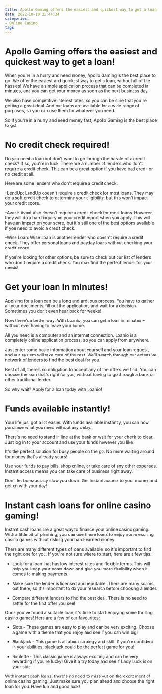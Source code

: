 ```yaml
---
title: Apollo Gaming offers the easiest and quickest way to get a loan!
date: 2022-10-10 21:44:34
categories:
- Online Casino
tags:
---
```



#  Apollo Gaming offers the easiest and quickest way to get a loan!

When you're in a hurry and need money, Apollo Gaming is the best place to go. We offer the easiest and quickest way to get a loan, without all of the hassles! We have a simple application process that can be completed in minutes, and you can get your money as soon as the next business day.

We also have competitive interest rates, so you can be sure that you're getting a great deal. And our loans are available for a wide range of purposes, so you can use them for whatever you need.

So if you're in a hurry and need money fast, Apollo Gaming is the best place to go!

#  No credit check required!

Do you need a loan but don't want to go through the hassle of a credit check? If so, you're in luck! There are a number of lenders who don't require a credit check. This can be a great option if you have bad credit or no credit at all.

Here are some lenders who don't require a credit check:

-LendUp: LendUp doesn't require a credit check for most loans. They may do a soft credit check to determine your eligibility, but this won't impact your credit score.

-Avant: Avant also doesn't require a credit check for most loans. However, they will do a hard inquiry on your credit report when you apply. This will have an impact on your score, but it's still one of the best options available if you need to avoid a credit check.

-Wise Loan: Wise Loan is another lender who doesn't require a credit check. They offer personal loans and payday loans without checking your credit score.

If you're looking for other options, be sure to check out our list of lenders who don't require a credit check. You may find the perfect lender for your needs!

#  Get your loan in minutes!

Applying for a loan can be a long and arduous process. You have to gather all your documents, fill out the application, and wait for a decision. Sometimes you don’t even hear back for weeks!

Now there’s a better way. With Loanio, you can get a loan in minutes – without ever having to leave your home.

All you need is a computer and an internet connection. Loanio is a completely online application process, so you can apply from anywhere.

Just enter some basic information about yourself and your loan request, and our system will take care of the rest. We’ll search through our extensive network of lenders to find the best deal for you.

Best of all, there’s no obligation to accept any of the offers we find. You can choose the loan that’s right for you, without having to go through a bank or other traditional lender.

So why wait? Apply for a loan today with Loanio!

#  Funds available instantly!

Your life just got a lot easier. With funds available instantly, you can now purchase what you need without any delay.

There's no need to stand in line at the bank or wait for your check to clear. Just log in to your account and use your funds however you like.

It's the perfect solution for busy people on the go. No more waiting around for money that's already yours!

Use your funds to pay bills, shop online, or take care of any other expenses. Instant access means you can take care of business right away.

Don't let bureaucracy slow you down. Get instant access to your money and get on with your day!

#  Instant cash loans for online casino gaming!

Instant cash loans are a great way to finance your online casino gaming. With a little bit of planning, you can use these loans to enjoy some exciting casino games without risking your hard-earned money.

There are many different types of loans available, so it's important to find the right one for you. If you're not sure where to start, here are a few tips:

* Look for a loan that has low interest rates and flexible terms. This will help you keep your costs down and give you more flexibility when it comes to making payments.

* Make sure the lender is licensed and reputable. There are many scams out there, so it's important to do your research before choosing a lender.

* Compare different lenders to find the best deal. There is no need to settle for the first offer you see!

Once you've found a suitable loan, it's time to start enjoying some thrilling casino games! Here are a few of our favourites:

* Slots - These games are easy to play and can be very exciting. Choose a game with a theme that you enjoy and see if you can win big!

* Blackjack - This game is all about strategy and skill. If you're confident in your abilities, blackjack could be the perfect game for you!

* Roulette - This classic game is always exciting and can be very rewarding if you're lucky! Give it a try today and see if Lady Luck is on your side.

With instant cash loans, there's no need to miss out on the excitement of online casino gaming. Just make sure you plan ahead and choose the right loan for you. Have fun and good luck!